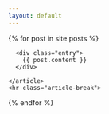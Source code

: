 ```yaml
---
layout: default
---
```


<div class="posts">
  {% for post in site.posts %}
    <article class="post">
      
      <div class="entry">
        {{ post.content }}
      </div>

    </article>
    <hr class="article-break">
    
  {% endfor %}
</div>
